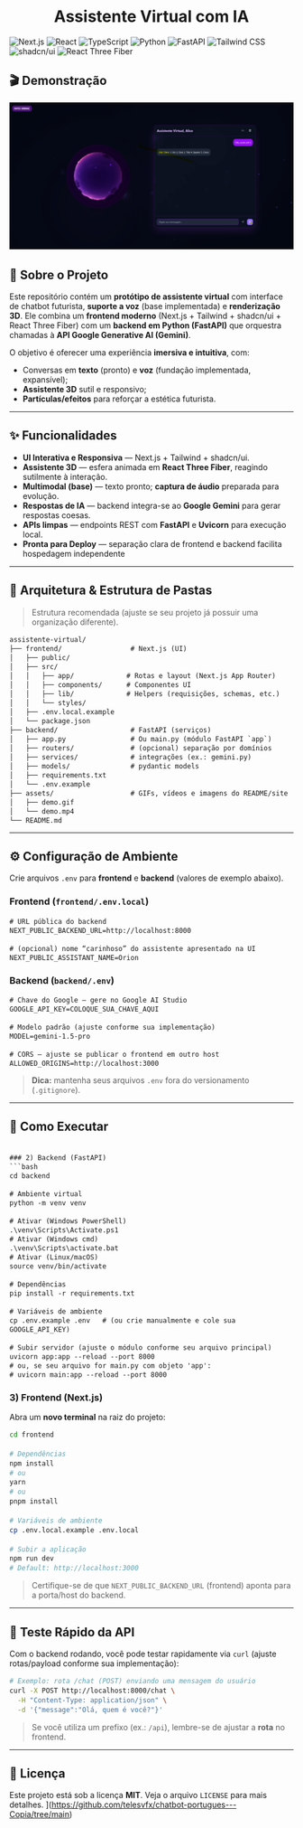 <div align="center">
  <h1>Assistente Virtual com IA</h1>
</div>

![Next.js](https://img.shields.io/badge/Next-black?style=for-the-badge&logo=next.js&logoColor=white)
![React](https://img.shields.io/badge/React-20232A?style=for-the-badge&logo=react&logoColor=61DAFB)
![TypeScript](https://img.shields.io/badge/TypeScript-007ACC?style=for-the-badge&logo=typescript&logoColor=white)
![Python](https://img.shields.io/badge/Python-FFD43B?style=for-the-badge&logo=python&logoColor=blue)
![FastAPI](https://img.shields.io/badge/FastAPI-005571?style=for-the-badge&logo=fastapi&logoColor=white)
![Tailwind CSS](https://img.shields.io/badge/Tailwind_CSS-38B2AC?style=for-the-badge&logo=tailwind-css&logoColor=white)
![shadcn/ui](https://img.shields.io/badge/shadcn/ui-000000?style=for-the-badge)
![React Three Fiber](https://img.shields.io/badge/React%20Three%20Fiber-000000?style=for-the-badge)



## 🎬 Demonstração

![alt text](image.png) 



## 📖 Sobre o Projeto

Este repositório contém um **protótipo de assistente virtual** com interface de chatbot futurista, **suporte a voz** (base implementada) e **renderização 3D**. Ele combina um **frontend moderno** (Next.js + Tailwind + shadcn/ui + React Three Fiber) com um **backend em Python (FastAPI)** que orquestra chamadas à **API Google Generative AI (Gemini)**.

O objetivo é oferecer uma experiência **imersiva e intuitiva**, com:
- Conversas em **texto** (pronto) e **voz** (fundação implementada, expansível);
- **Assistente 3D** sutil e responsivo;
- **Partículas/efeitos** para reforçar a estética futurista.

---

## ✨ Funcionalidades

- **UI Interativa e Responsiva** — Next.js + Tailwind + shadcn/ui.
- **Assistente 3D** — esfera animada em **React Three Fiber**, reagindo sutilmente à interação.
- **Multimodal (base)** — texto pronto; **captura de áudio** preparada para evolução.
- **Respostas de IA** — backend integra-se ao **Google Gemini** para gerar respostas coesas.
- **APIs limpas** — endpoints REST com **FastAPI** e **Uvicorn** para execução local.
- **Pronta para Deploy** — separação clara de frontend e backend facilita hospedagem independente

---

## 🧱 Arquitetura & Estrutura de Pastas

> Estrutura recomendada (ajuste se seu projeto já possuir uma organização diferente).

```
assistente-virtual/
├── frontend/                 # Next.js (UI)
│   ├── public/
│   ├── src/
│   │   ├── app/             # Rotas e layout (Next.js App Router)
│   │   ├── components/      # Componentes UI
│   │   ├── lib/             # Helpers (requisições, schemas, etc.)
│   │   └── styles/
│   ├── .env.local.example
│   └── package.json
├── backend/                  # FastAPI (serviços)
│   ├── app.py                # Ou main.py (módulo FastAPI `app`)
│   ├── routers/              # (opcional) separação por domínios
│   ├── services/             # integrações (ex.: gemini.py)
│   ├── models/               # pydantic models
│   ├── requirements.txt
│   └── .env.example
├── assets/                   # GIFs, vídeos e imagens do README/site
│   ├── demo.gif
│   └── demo.mp4
└── README.md
```



---

## ⚙️ Configuração de Ambiente

Crie arquivos `.env` para **frontend** e **backend** (valores de exemplo abaixo).

### Frontend (`frontend/.env.local`)
```env
# URL pública do backend
NEXT_PUBLIC_BACKEND_URL=http://localhost:8000

# (opcional) nome “carinhoso” do assistente apresentado na UI
NEXT_PUBLIC_ASSISTANT_NAME=Orion
```

### Backend (`backend/.env`)
```env
# Chave do Google — gere no Google AI Studio
GOOGLE_API_KEY=COLOQUE_SUA_CHAVE_AQUI

# Modelo padrão (ajuste conforme sua implementação)
MODEL=gemini-1.5-pro

# CORS — ajuste se publicar o frontend em outro host
ALLOWED_ORIGINS=http://localhost:3000
```

> **Dica:** mantenha seus arquivos `.env` fora do versionamento (`.gitignore`).

---

## 🚀 Como Executar


```

### 2) Backend (FastAPI)
```bash
cd backend

# Ambiente virtual
python -m venv venv

# Ativar (Windows PowerShell)
.\venv\Scripts\Activate.ps1
# Ativar (Windows cmd)
.\venv\Scripts\activate.bat
# Ativar (Linux/macOS)
source venv/bin/activate

# Dependências
pip install -r requirements.txt

# Variáveis de ambiente
cp .env.example .env   # (ou crie manualmente e cole sua GOOGLE_API_KEY)

# Subir servidor (ajuste o módulo conforme seu arquivo principal)
uvicorn app:app --reload --port 8000
# ou, se seu arquivo for main.py com objeto 'app':
# uvicorn main:app --reload --port 8000
```

### 3) Frontend (Next.js)
Abra um **novo terminal** na raiz do projeto:
```bash
cd frontend

# Dependências
npm install
# ou
yarn
# ou
pnpm install

# Variáveis de ambiente
cp .env.local.example .env.local

# Subir a aplicação
npm run dev
# Default: http://localhost:3000
```

> Certifique-se de que `NEXT_PUBLIC_BACKEND_URL` (frontend) aponta para a porta/host do backend.

---


## 🧪 Teste Rápido da API

Com o backend rodando, você pode testar rapidamente via `curl` (ajuste rotas/payload conforme sua implementação):
```bash
# Exemplo: rota /chat (POST) enviando uma mensagem do usuário
curl -X POST http://localhost:8000/chat \
  -H "Content-Type: application/json" \
  -d '{"message":"Olá, quem é você?"}'
```

> Se você utiliza um prefixo (ex.: `/api`), lembre-se de ajustar a **rota** no frontend.


---

## 📄 Licença

Este projeto está sob a licença **MIT**. Veja o arquivo `LICENSE` para mais detalhes.
](https://github.com/telesvfx/chatbot-portugues---Copia/tree/main)